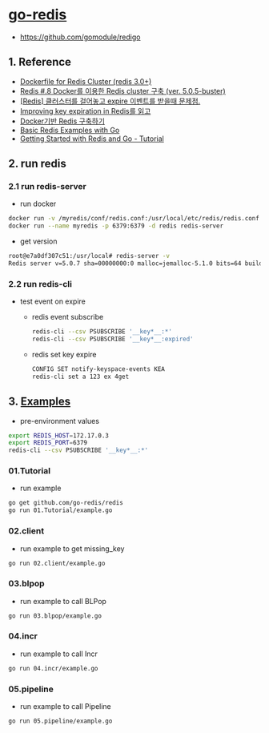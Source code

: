 # [go-redis](https://github.com/go-redis/redis)
- https://github.com/gomodule/redigo

## 1. Reference
- [Dockerfile for Redis Cluster (redis 3.0+)](https://github.com/Grokzen/docker-redis-cluster)
- [Redis #.8 Docker를 이용한 Redis cluster 구축 (ver. 5.0.5-buster)](https://rastalion.me/archives/843)
- [[Redis] 클러스터를 걸어놓고 expire 이벤트를 받을때 문제점.](http://egloos.zum.com/scblood/v/7441973)
- [Improving key expiration in Redis를 읽고](https://dol9.tistory.com/269)
- [Docker기반 Redis 구축하기](https://jaehun2841.github.io/2018/12/03/2018-12-03-docker-10/)
- [Basic Redis Examples with Go](https://medium.com/@gilcrest_65433/basic-redis-examples-with-go-a3348a12878e)
- [Getting Started with Redis and Go - Tutorial](https://tutorialedge.net/golang/go-redis-tutorial/)

## 2. run redis

### 2.1 run redis-server
- run docker
```sh
docker run -v /myredis/conf/redis.conf:/usr/local/etc/redis/redis.conf -p 6379:6379 --name myredis redis redis-server /usr/local/etc/redis/redis.conf
docker run --name myredis -p 6379:6379 -d redis redis-server
```

- get version
```sh
root@e7a0df307c51:/usr/local# redis-server -v
Redis server v=5.0.7 sha=00000000:0 malloc=jemalloc-5.1.0 bits=64 build=5f6bfe2b13cc4617
```

### 2.2 run redis-cli
- test event on expire
  - redis event subscribe
    ```sh
    redis-cli --csv PSUBSCRIBE '__key*__:*'
    redis-cli --csv PSUBSCRIBE '__key*__:expired'
    ```

  - redis set key expire
    ```sh
    CONFIG SET notify-keyspace-events KEA
    redis-cli set a 123 ex 4get 
    ```
## 3. [Examples](https://godoc.org/github.com/go-redis/redis#pkg-examples)

- pre-environment values

```sh
export REDIS_HOST=172.17.0.3
export REDIS_PORT=6379
redis-cli --csv PSUBSCRIBE '__key*__:*'
```

### 01.Tutorial

- run example
```sh
go get github.com/go-redis/redis
go run 01.Tutorial/example.go
```

### 02.client

- run example to get missing_key
```sh
go run 02.client/example.go
```

### 03.blpop

- run example to call BLPop
```sh
go run 03.blpop/example.go
```

### 04.incr

- run example to call Incr
```sh
go run 04.incr/example.go
```

### 05.pipeline

- run example to call Pipeline
```sh
go run 05.pipeline/example.go
```
